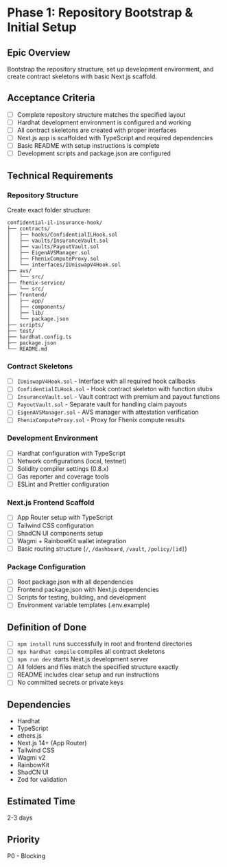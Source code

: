 # Phase 1: Repository Bootstrap & Initial Setup

## Epic Overview

Bootstrap the repository structure, set up development environment, and create contract skeletons with basic Next.js scaffold.

## Acceptance Criteria

- [ ] Complete repository structure matches the specified layout
- [ ] Hardhat development environment is configured and working
- [ ] All contract skeletons are created with proper interfaces
- [ ] Next.js app is scaffolded with TypeScript and required dependencies
- [ ] Basic README with setup instructions is complete
- [ ] Development scripts and package.json are configured

## Technical Requirements

### Repository Structure

Create exact folder structure:

```
confidential-il-insurance-hook/
├── contracts/
│   ├── hooks/ConfidentialILHook.sol
│   ├── vaults/InsuranceVault.sol
│   ├── vaults/PayoutVault.sol
│   ├── EigenAVSManager.sol
│   ├── FhenixComputeProxy.sol
│   └── interfaces/IUniswapV4Hook.sol
├── avs/
│   └── src/
├── fhenix-service/
│   └── src/
├── frontend/
│   ├── app/
│   ├── components/
│   ├── lib/
│   └── package.json
├── scripts/
├── test/
├── hardhat.config.ts
├── package.json
└── README.md
```

### Contract Skeletons

- [ ] `IUniswapV4Hook.sol` - Interface with all required hook callbacks
- [ ] `ConfidentialILHook.sol` - Hook contract skeleton with function stubs
- [ ] `InsuranceVault.sol` - Vault contract with premium and payout functions
- [ ] `PayoutVault.sol` - Separate vault for handling claim payouts
- [ ] `EigenAVSManager.sol` - AVS manager with attestation verification
- [ ] `FhenixComputeProxy.sol` - Proxy for Fhenix compute results

### Development Environment

- [ ] Hardhat configuration with TypeScript
- [ ] Network configurations (local, testnet)
- [ ] Solidity compiler settings (0.8.x)
- [ ] Gas reporter and coverage tools
- [ ] ESLint and Prettier configuration

### Next.js Frontend Scaffold

- [ ] App Router setup with TypeScript
- [ ] Tailwind CSS configuration
- [ ] ShadCN UI components setup
- [ ] Wagmi + RainbowKit wallet integration
- [ ] Basic routing structure (`/`, `/dashboard`, `/vault`, `/policy/[id]`)

### Package Configuration

- [ ] Root package.json with all dependencies
- [ ] Frontend package.json with Next.js dependencies
- [ ] Scripts for testing, building, and development
- [ ] Environment variable templates (.env.example)

## Definition of Done

- [ ] `npm install` runs successfully in root and frontend directories
- [ ] `npx hardhat compile` compiles all contract skeletons
- [ ] `npm run dev` starts Next.js development server
- [ ] All folders and files match the specified structure exactly
- [ ] README includes clear setup and run instructions
- [ ] No committed secrets or private keys

## Dependencies

- Hardhat
- TypeScript
- ethers.js
- Next.js 14+ (App Router)
- Tailwind CSS
- Wagmi v2
- RainbowKit
- ShadCN UI
- Zod for validation

## Estimated Time

2-3 days

## Priority

P0 - Blocking
